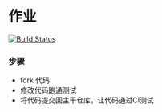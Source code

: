 
# 作业
[![Build Status](https://www.travis-ci.org/onaug6th/homework1.svg?branch=master)](https://www.travis-ci.org/onaug6th/homework1)
### 步骤

* fork 代码
* 修改代码跑通测试
* 将代码提交回主干仓库，让代码通过CI测试
